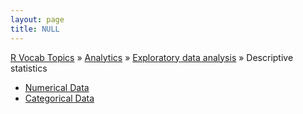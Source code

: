 ```yaml
---
layout: page
title: NULL
---
```


[R Vocab Topics](index) &#187; [Analytics](analytics) &#187; [Exploratory data analysis](exploratory) &#187; Descriptive statistics

* [Numerical Data](descriptives_numeric)
* [Categorical Data](descriptives_categorical)
